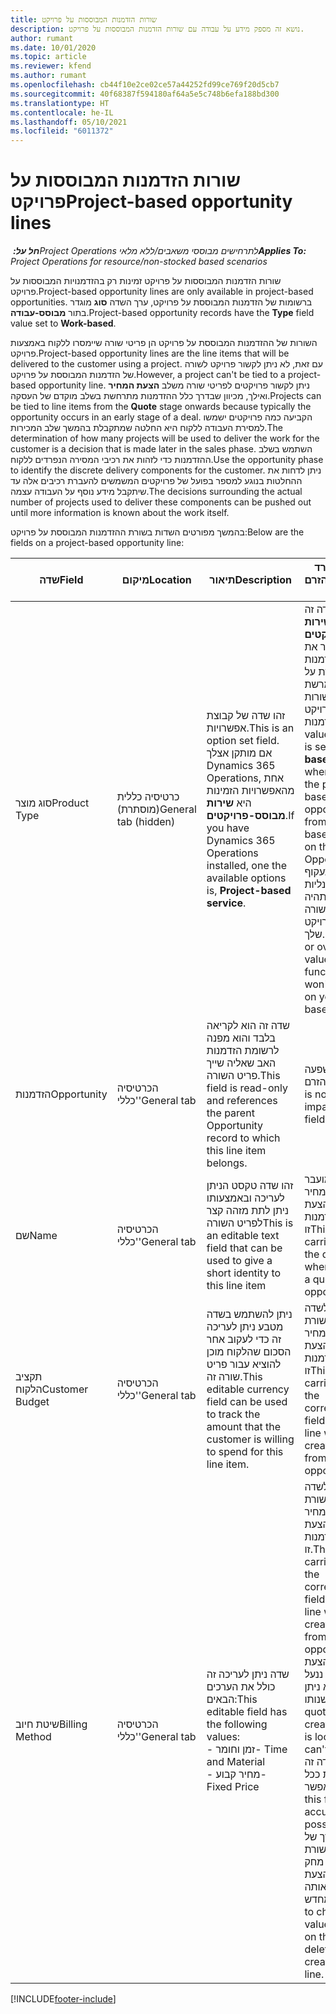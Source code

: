 ```yaml
---
title: שורות הזדמנות המבוססות על פרויקט
description: נושא זה מספק מידע על עבודה עם שורות הזדמנות המבוססות על פרויקט.
author: rumant
ms.date: 10/01/2020
ms.topic: article
ms.reviewer: kfend
ms.author: rumant
ms.openlocfilehash: cb44f10e2ce02ce57a44252fd99ce769f20d5cb7
ms.sourcegitcommit: 40f68387f594180af64a5e5c748b6efa188bd300
ms.translationtype: HT
ms.contentlocale: he-IL
ms.lasthandoff: 05/10/2021
ms.locfileid: "6011372"
---
```

# <a name="project-based-opportunity-lines"></a><span data-ttu-id="74bfb-103">שורות הזדמנות המבוססות על פרויקט</span><span class="sxs-lookup"><span data-stu-id="74bfb-103">Project-based opportunity lines</span></span>

<span data-ttu-id="74bfb-104">_**חל על:** ‏Project Operations לתרחישים מבוססי משאבים/ללא מלאי_</span><span class="sxs-lookup"><span data-stu-id="74bfb-104">_**Applies To:** Project Operations for resource/non-stocked based scenarios_</span></span>


<span data-ttu-id="74bfb-105">שורות הזדמנות המבוססות על פרויקט זמינות רק בהזדמנויות המבוססות על פרויקט.</span><span class="sxs-lookup"><span data-stu-id="74bfb-105">Project-based opportunity lines are only available in project-based opportunities.</span></span> <span data-ttu-id="74bfb-106">ברשומות של הזדמנות המבוססת על פרויקט, ערך השדה **סוג** מוגדר בתור **מבוסס-עבודה**.</span><span class="sxs-lookup"><span data-stu-id="74bfb-106">Project-based opportunity records have the **Type** field value set to **Work-based**.</span></span>

<span data-ttu-id="74bfb-107">השורות של ההזדמנות המבוססת על פרויקט הן פריטי שורה שיימסרו ללקוח באמצעות פרויקט.</span><span class="sxs-lookup"><span data-stu-id="74bfb-107">Project-based opportunity lines are the line items that will be delivered to the customer using a project.</span></span> <span data-ttu-id="74bfb-108">עם זאת, לא ניתן לקשור פרויקט לשורה של הזדמנות המבוססת על פרויקט.</span><span class="sxs-lookup"><span data-stu-id="74bfb-108">However, a project can't be tied to a project-based opportunity line.</span></span> <span data-ttu-id="74bfb-109">ניתן לקשור פרויקטים לפריטי שורה משלב **הצעת המחיר** ואילך, מכיוון שבדרך כלל ההזדמנות מתרחשת בשלב מוקדם של העסקה.</span><span class="sxs-lookup"><span data-stu-id="74bfb-109">Projects can be tied to line items from the **Quote** stage onwards because typically the opportunity occurs in an early stage of a deal.</span></span> <span data-ttu-id="74bfb-110">הקביעה כמה פרויקטים ישמשו למסירת העבודה ללקוח היא החלטה שמתקבלת בהמשך שלב המכירות.</span><span class="sxs-lookup"><span data-stu-id="74bfb-110">The determination of how many projects will be used to deliver the work for the customer is a decision that is made later in the sales phase.</span></span> <span data-ttu-id="74bfb-111">השתמש בשלב ההזדמנות כדי לזהות את רכיבי המסירה הנפרדים ללקוח.</span><span class="sxs-lookup"><span data-stu-id="74bfb-111">Use the opportunity phase to identify the discrete delivery components for the customer.</span></span> <span data-ttu-id="74bfb-112">ניתן לדחות את ההחלטות בנוגע למספר בפועל של פרויקטים המשמשים להעברת רכיבים אלה עד שיתקבל מידע נוסף על העבודה עצמה.</span><span class="sxs-lookup"><span data-stu-id="74bfb-112">The decisions surrounding the actual number of projects used to deliver these components can be pushed out until more information is known about the work itself.</span></span>

<span data-ttu-id="74bfb-113">בהמשך מפורטים השדות בשורת ההזדמנות המבוססת על פרויקט:</span><span class="sxs-lookup"><span data-stu-id="74bfb-113">Below are the fields on a project-based opportunity line:</span></span>

| <span data-ttu-id="74bfb-114">**שדה**</span><span class="sxs-lookup"><span data-stu-id="74bfb-114">**Field**</span></span> | <span data-ttu-id="74bfb-115">**מיקום**</span><span class="sxs-lookup"><span data-stu-id="74bfb-115">**Location**</span></span> | <span data-ttu-id="74bfb-116">**תיאור**</span><span class="sxs-lookup"><span data-stu-id="74bfb-116">**Description**</span></span> | <span data-ttu-id="74bfb-117">**השפעה במורד הזרם**</span><span class="sxs-lookup"><span data-stu-id="74bfb-117">**Downstream impact**</span></span> |
| --- | --- | --- | --- |
| <span data-ttu-id="74bfb-118">סוג מוצר</span><span class="sxs-lookup"><span data-stu-id="74bfb-118">Product Type</span></span> | <span data-ttu-id="74bfb-119">כרטיסיה כללית (מוסתרת)</span><span class="sxs-lookup"><span data-stu-id="74bfb-119">General tab (hidden)</span></span> | <span data-ttu-id="74bfb-120">זהו שדה של קבוצת אפשרויות.</span><span class="sxs-lookup"><span data-stu-id="74bfb-120">This is an option set field.</span></span> <span data-ttu-id="74bfb-121">אם מותקן אצלך Dynamics 365 Operations, אחת מהאפשרויות הזמינות היא **שירות מבוסס-פרויקטים**.</span><span class="sxs-lookup"><span data-stu-id="74bfb-121">If you have Dynamics 365 Operations installed, one the available options is, **Project-based service**.</span></span>  | <span data-ttu-id="74bfb-122">הערך של שדה זה מוגדר בתור **שירות מבוסס-פרויקטים** כאשר אתה יוצר את שורת ההזדמנות המבוססת על פרויקט מרשת השורות מבוססת-הפרויקט בהזדמנות.</span><span class="sxs-lookup"><span data-stu-id="74bfb-122">The value of this field is set to **Project-based service** when you create the project-based opportunity line from the project-based lines grid on the Opportunity.</span></span> <br> <span data-ttu-id="74bfb-123">אם תשנה או תעקוף ערך זה, פונקציונליות הפרויקט לא תהיה זמינה בפריטי השורה מבוססי הפרויקט שלך.</span><span class="sxs-lookup"><span data-stu-id="74bfb-123">If you change or override this value, the project functionality won't be enabled on your project-based line items.</span></span> |
| <span data-ttu-id="74bfb-124">הזדמנות</span><span class="sxs-lookup"><span data-stu-id="74bfb-124">Opportunity</span></span> | <span data-ttu-id="74bfb-125">הכרטיסיה 'כללי'</span><span class="sxs-lookup"><span data-stu-id="74bfb-125">General tab</span></span> | <span data-ttu-id="74bfb-126">שדה זה הוא לקריאה בלבד והוא מפנה לרשומת הזדמנות האב שאליה שייך פריט השורה.</span><span class="sxs-lookup"><span data-stu-id="74bfb-126">This field is read-only and references the parent Opportunity record to which this line item belongs.</span></span> | <span data-ttu-id="74bfb-127">לשדה זה אין השפעה במורד הזרם.</span><span class="sxs-lookup"><span data-stu-id="74bfb-127">There is no downstream impact of this field.</span></span> |
| <span data-ttu-id="74bfb-128">שם</span><span class="sxs-lookup"><span data-stu-id="74bfb-128">Name</span></span> | <span data-ttu-id="74bfb-129">הכרטיסיה 'כללי'</span><span class="sxs-lookup"><span data-stu-id="74bfb-129">General tab</span></span> | <span data-ttu-id="74bfb-130">זהו שדה טקסט הניתן לעריכה ובאמצעותו ניתן לתת מזהה קצר לפריט השורה</span><span class="sxs-lookup"><span data-stu-id="74bfb-130">This is an editable text field that can be used to give a short identity to this line item</span></span> | <span data-ttu-id="74bfb-131">ערך זה מועבר לשורת הצעת המחיר כשאתה יוצר הצעת מחיר מהזדמנות זו</span><span class="sxs-lookup"><span data-stu-id="74bfb-131">This value is carried over to the quote line when you create a quote from this opportunity</span></span> |
| <span data-ttu-id="74bfb-132">תקציב הלקוח</span><span class="sxs-lookup"><span data-stu-id="74bfb-132">Customer Budget</span></span> | <span data-ttu-id="74bfb-133">הכרטיסיה 'כללי'</span><span class="sxs-lookup"><span data-stu-id="74bfb-133">General tab</span></span> | <span data-ttu-id="74bfb-134">ניתן להשתמש בשדה מטבע ניתן לעריכה זה כדי לעקוב אחר הסכום שהלקוח מוכן להוציא עבור פריט שורה זה.</span><span class="sxs-lookup"><span data-stu-id="74bfb-134">This editable currency field can be used to track the amount that the customer is willing to spend for this line item.</span></span> | <span data-ttu-id="74bfb-135">ערך זה מועבר לשדה המתאים בשורת הצעת המחיר כשאתה יוצר הצעת מחיר מהזדמנות זו</span><span class="sxs-lookup"><span data-stu-id="74bfb-135">This value is carried over to the corresponding field on the quote line when you create a quote from this opportunity</span></span> |
| <span data-ttu-id="74bfb-136">שיטת חיוב</span><span class="sxs-lookup"><span data-stu-id="74bfb-136">Billing Method</span></span> | <span data-ttu-id="74bfb-137">הכרטיסיה 'כללי'</span><span class="sxs-lookup"><span data-stu-id="74bfb-137">General tab</span></span> | <span data-ttu-id="74bfb-138">שדה ניתן לעריכה זה כולל את הערכים הבאים:</span><span class="sxs-lookup"><span data-stu-id="74bfb-138">This editable field has the following values:</span></span></br><span data-ttu-id="74bfb-139">- זמן וחומר</span><span class="sxs-lookup"><span data-stu-id="74bfb-139">- Time and Material</span></span></br><span data-ttu-id="74bfb-140">- מחיר קבוע</span><span class="sxs-lookup"><span data-stu-id="74bfb-140">- Fixed Price</span></span> | <span data-ttu-id="74bfb-141">ערך זה מועבר לשדה המתאים בשורת הצעת המחיר כשאתה יוצר הצעת מחיר מהזדמנות זו.</span><span class="sxs-lookup"><span data-stu-id="74bfb-141">This value is carried over to the corresponding field on the quote line when you create a quote from this opportunity.</span></span> <span data-ttu-id="74bfb-142">לאחר יצירת שורת הצעת המחיר, השדה ננעל ולא ניתן לשנותו.</span><span class="sxs-lookup"><span data-stu-id="74bfb-142">After the quote line is created, the field is locked and can't be changed.</span></span> <span data-ttu-id="74bfb-143">הקצה ערך שדה זה בצורה מדויקת ככל האפשר.</span><span class="sxs-lookup"><span data-stu-id="74bfb-143">Assign this field value as accurately as possible.</span></span> <span data-ttu-id="74bfb-144">אם עליך לשנות את הערך של שדה זה בשורת הצעת המחיר, מחק את שורת הצעת המחיר וצור אותה מחדש.</span><span class="sxs-lookup"><span data-stu-id="74bfb-144">If you need to change the value of this field on the quote line, delete and re-create the quote line.</span></span> |


[!INCLUDE[footer-include](../includes/footer-banner.md)]